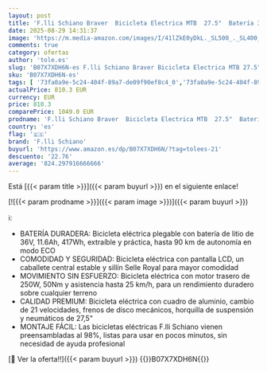 ```yaml
---
layout: post
title: 'F.lli Schiano Braver  Bicicleta Electrica MTB  27.5"  Batería 36V 11.6Ah Extraíble  Motor 250W 50Nm  Bici Electrica de Montaña  Unisex Adulto  Negro-Azul'
date: 2025-08-29 14:31:37
image: 'https://m.media-amazon.com/images/I/41lZkE0yDkL._SL500_._SL400_.jpg'
comments: true
category: ofertas
author: 'tole.es'
slug: 'B07X7XDH6N-es F.lli Schiano Braver Bicicleta Electrica MTB 27.5" Batería...'
sku: 'B07X7XDH6N-es'
tags: [ '73fa0a9e-5c24-404f-89a7-de09f90ef8c4_0','73fa0a9e-5c24-404f-89a7-de09f90ef8c4_101','73fa0a9e-5c24-404f-89a7-de09f90ef8c4_1201','73fa0a9e-5c24-404f-89a7-de09f90ef8c4_3301','73fa0a9e-5c24-404f-89a7-de09f90ef8c4_6201','73fa0a9e-5c24-404f-89a7-de09f90ef8c4_6401','73fa0a9e-5c24-404f-89a7-de09f90ef8c4_8501','73fa0a9e-5c24-404f-89a7-de09f90ef8c4_8601','Arborist Merchandising Root','Bicicletas','Bicicletas eléctricas','Bicicletas y Ebikes','Bicicletas y e-bikes','Bikes & Cycling Accessories','Ciclismo','Deportes y aire libre','Deportes y aire libre.','Dias de las bicicletas y patinetes','E-BIKES','E-Bikes','Ebikes BF2019','Prime Day: Bicicletas y patinetes','Ropa y equipo para deportes','Self Service','Special Features Stores','bicicleta','f.lli schiano','🇪🇸', ]
actualPrice: 810.3 EUR
currency: EUR
price: 810.3
comparePrice: 1049.0 EUR
prodname: 'F.lli Schiano Braver  Bicicleta Electrica MTB  27.5"  Batería 36V 11.6Ah Extraíble  Motor 250W 50Nm  Bici Electrica de Montaña  Unisex Adulto  Negro-Azul'
country: 'es'
flag: '🇪🇸'
brand: 'F.lli Schiano'
buyurl: 'https://www.amazon.es/dp/B07X7XDH6N/?tag=tolees-21'
descuento: '22.76'
average: '824.297916666666'
---
```


Está [{{< param title >}}]({{< param buyurl >}}) en el siguiente enlace!

[![{{< param prodname >}}]({{< param image >}})]({{< param buyurl >}})

ℹ️:

- BATERÍA DURADERA: Bicicleta eléctrica plegable con batería de litio de 36V, 11.6Ah, 417Wh, extraíble y práctica, hasta 90 km de autonomía en modo ECO
- COMODIDAD Y SEGURIDAD: Bicicleta eléctrica con pantalla LCD, un caballete central estable y sillín Selle Royal para mayor comodidad
- MOVIMIENTO SIN ESFUERZO: Bicicleta eléctrica con motor trasero de 250W, 50Nm y asistencia hasta 25 km/h, para un rendimiento duradero sobre cualquier terreno
- CALIDAD PREMIUM: Bicicleta eléctrica con cuadro de aluminio, cambio de 21 velocidades, frenos de disco mecánicos, horquilla de suspensión y neumáticos de 27,5"
- MONTAJE FÁCIL: Las bicicletas eléctricas F.lli Schiano vienen preensambladas al 98%, listas para usar en pocos minutos, sin necesidad de ayuda profesional

[🛒 Ver la oferta!!]({{< param buyurl >}})
{{<world>}}B07X7XDH6N{{</world>}}
